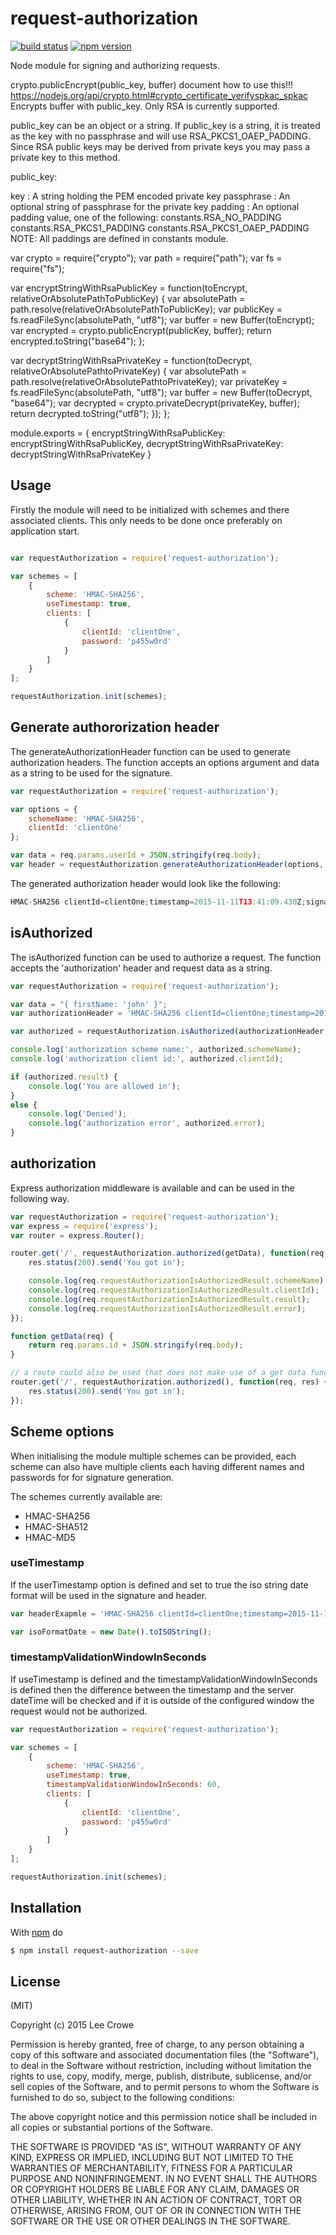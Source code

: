 # request-authorization

[![build status](https://travis-ci.org/croweman/request-authorization.svg)](https://travis-ci.org/croweman/request-authorization) [![npm version](https://badge.fury.io/js/request-authorization.svg)](https://www.npmjs.com/package/request-authorization)


Node module for signing and authorizing requests.

crypto.publicEncrypt(public_key, buffer)
document how to use this!!!
https://nodejs.org/api/crypto.html#crypto_certificate_verifyspkac_spkac
Encrypts buffer with public_key. Only RSA is currently supported.

public_key can be an object or a string. If public_key is a string, it is treated as the key with no passphrase and will use RSA_PKCS1_OAEP_PADDING. Since RSA public keys may be derived from private keys you may pass a private key to this method.

public_key:

key : A string holding the PEM encoded private key
passphrase : An optional string of passphrase for the private key
padding : An optional padding value, one of the following:
constants.RSA_NO_PADDING
constants.RSA_PKCS1_PADDING
constants.RSA_PKCS1_OAEP_PADDING
NOTE: All paddings are defined in constants module.

var crypto = require("crypto");
var path = require("path");
var fs = require("fs");

var encryptStringWithRsaPublicKey = function(toEncrypt, relativeOrAbsolutePathToPublicKey) {
    var absolutePath = path.resolve(relativeOrAbsolutePathToPublicKey);
    var publicKey = fs.readFileSync(absolutePath, "utf8");
    var buffer = new Buffer(toEncrypt);
    var encrypted = crypto.publicEncrypt(publicKey, buffer);
    return encrypted.toString("base64");
};

var decryptStringWithRsaPrivateKey = function(toDecrypt, relativeOrAbsolutePathtoPrivateKey) {
    var absolutePath = path.resolve(relativeOrAbsolutePathtoPrivateKey);
    var privateKey = fs.readFileSync(absolutePath, "utf8");
    var buffer = new Buffer(toDecrypt, "base64");
    var decrypted = crypto.privateDecrypt(privateKey, buffer);
    return decrypted.toString("utf8");
    });
};

module.exports = {
    encryptStringWithRsaPublicKey: encryptStringWithRsaPublicKey,
    decryptStringWithRsaPrivateKey: decryptStringWithRsaPrivateKey
}





## Usage

Firstly the module will need to be initialized with schemes and there associated clients.  This only needs to be done once preferably on application start.

```js

var requestAuthorization = require('request-authorization');

var schemes = [
    {
        scheme: 'HMAC-SHA256',
        useTimestamp: true,
        clients: [
            {
                clientId: 'clientOne',
                password: 'p455w0rd'
            }
        ]
    }
];

requestAuthorization.init(schemes);

```

## Generate authororization header

The generateAuthorizationHeader function can be used to generate authorization headers.  The function accepts an options argument and data as a string to be used for the signature.

```js
var requestAuthorization = require('request-authorization');

var options = {
    schemeName: 'HMAC-SHA256',
    clientId: 'clientOne'
};

var data = req.params.userId + JSON.stringify(req.body);
var header = requestAuthorization.generateAuthorizationHeader(options, data);
```

The generated authorization header would look like the following:

```js
HMAC-SHA256 clientId=clientOne;timestamp=2015-11-11T13:41:09.430Z;signature=cCqTvX6CZDv1N00QUP1lsvzSO6SFawQHz1bTHCeBnyA=
```

## isAuthorized

The isAuthorized function can be used to authorize a request.  The function accepts the 'authorization' header and request data as a string.

```js
var requestAuthorization = require('request-authorization');

var data = "{ firstName: 'john' }";
var authorizationHeader = 'HMAC-SHA256 clientId=clientOne;timestamp=2015-11-05T12:12:35.675Z;signature=8+OIZQiZBqdBx5CGzVyMMfNhXPbhz2szJX2WqWrun5U=';

var authorized = requestAuthorization.isAuthorized(authorizationHeader, data);

console.log('authorization scheme name:', authorized.schemeName);
console.log('authorization client id:', authorized.clientId);

if (authorized.result) {
    console.log('You are allowed in');
}
else {
    console.log('Denied');
    console.log('authorization error', authorized.error);
}
```
## authorization

Express authorization middleware is available and can be used in the following way.

```js
var requestAuthorization = require('request-authorization');
var express = require('express');
var router = express.Router();

router.get('/', requestAuthorization.authorized(getData), function(req, res) {
	res.status(200).send('You got in');

	console.log(req.requestAuthorizationIsAuthorizedResult.schemeName);
	console.log(req.requestAuthorizationIsAuthorizedResult.clientId);
	console.log(req.requestAuthorizationIsAuthorizedResult.result);
	console.log(req.requestAuthorizationIsAuthorizedResult.error);
});

function getData(req) {
    return req.params.id + JSON.stringify(req.body);
}

// a route could also be used that does not make use of a get data function
router.get('/', requestAuthorization.authorized(), function(req, res) {
	res.status(200).send('You got in');
});
```

## Scheme options

When initialising the module multiple schemes can be provided, each scheme can also have multiple clients each having different names and passwords for for signature generation.

The schemes currently available are:

- HMAC-SHA256
- HMAC-SHA512
- HMAC-MD5

### useTimestamp

If the userTimestamp option is defined and set to true the iso string date format will be used in the signature and header.

```js
var headerExapmle = 'HMAC-SHA256 clientId=clientOne;timestamp=2015-11-11T13:41:09.430Z;signature=cCqTvX6CZDv1N00QUP1lsvzSO6SFawQHz1bTHCeBnyA='

var isoFormatDate = new Date().toISOString();
```

### timestampValidationWindowInSeconds

If useTimestamp is defined and the timestampValidationWindowInSeconds is defined then the difference between the timestamp and the server dateTime will be checked and if it is outside of the configured window the request would not be authorized.

```js
var requestAuthorization = require('request-authorization');

var schemes = [
    {
        scheme: 'HMAC-SHA256',
        useTimestamp: true,
        timestampValidationWindowInSeconds: 60,
        clients: [
            {
                clientId: 'clientOne',
                password: 'p455w0rd'
            }
        ]
    }
];

requestAuthorization.init(schemes);
```

## Installation

With [npm](http://npmjs.org) do

```bash
$ npm install request-authorization --save
```

## License

(MIT)

Copyright (c) 2015 Lee Crowe

Permission is hereby granted, free of charge, to any person obtaining a copy of
this software and associated documentation files (the "Software"), to deal in
the Software without restriction, including without limitation the rights to
use, copy, modify, merge, publish, distribute, sublicense, and/or sell copies
of the Software, and to permit persons to whom the Software is furnished to do
so, subject to the following conditions:

The above copyright notice and this permission notice shall be included in all
copies or substantial portions of the Software.

THE SOFTWARE IS PROVIDED "AS IS", WITHOUT WARRANTY OF ANY KIND, EXPRESS OR
IMPLIED, INCLUDING BUT NOT LIMITED TO THE WARRANTIES OF MERCHANTABILITY,
FITNESS FOR A PARTICULAR PURPOSE AND NONINFRINGEMENT. IN NO EVENT SHALL THE
AUTHORS OR COPYRIGHT HOLDERS BE LIABLE FOR ANY CLAIM, DAMAGES OR OTHER
LIABILITY, WHETHER IN AN ACTION OF CONTRACT, TORT OR OTHERWISE, ARISING FROM,
OUT OF OR IN CONNECTION WITH THE SOFTWARE OR THE USE OR OTHER DEALINGS IN THE
SOFTWARE.
